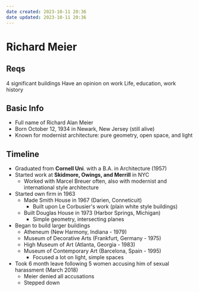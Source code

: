 ```yaml
---
date created: 2023-10-11 20:36
date updated: 2023-10-11 20:36
---
```


# Richard Meier

## Reqs

4 significant buildings
Have an opinion on work
Life, education, work history

## Basic Info

- Full name of Richard Alan Meier
- Born October 12, 1934 in Newark, New Jersey (still alive)
- Known for modernist architecture: pure geometry, open space, and light

## Timeline

- Graduated from **Cornell Uni**. with a B.A. in Architecture (1957)
- Started work at **Skidmore, Owings, and Merrill** in NYC
	- Worked with Marcel Breuer often, also with modernist and international style architecture
- Started own firm in 1963
	- Made Smith House in 1967 (Darien, Conneticuit)
		- Built upon Le Corbusier's work (plain white style buildings)
	- Built Douglas House in 1973 (Harbor Springs, Michigan)
		- Simple geometry, intersecting planes
- Began to build larger buildings
	- Atheneum (New Harmony, Indiana - 1979)
	- Museum of Decorative Arts (Frankfurt, Germany - 1975)
	- High Museum of Art (Atlanta, Georgia - 1983)
	- Museum of Contemporary Art (Barcelona, Spain - 1995)
		- Focused a lot on light, simple spaces
- Took 6 month leave following 5 women accusing him of sexual harassment (March 2018)
	- Meier denied all accusations
	- Stepped down 
